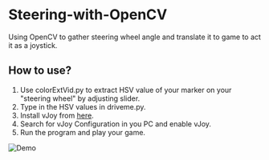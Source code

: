 # Steering-with-OpenCV
Using OpenCV to gather steering wheel angle and translate it to game to act it as a joystick.

## How to use?
1. Use colorExtVid.py to extract HSV value of your marker on your "steering wheel" by adjusting slider.
2. Type in the HSV values in driveme.py.
3. Install vJoy from [here](http://vjoystick.sourceforge.net/site/index.php/download-a-install/download).
4. Search for vJoy Configuration in you PC and enable vJoy.  
5. Run the program and play your game.

![Demo](demo/demo.gif)
